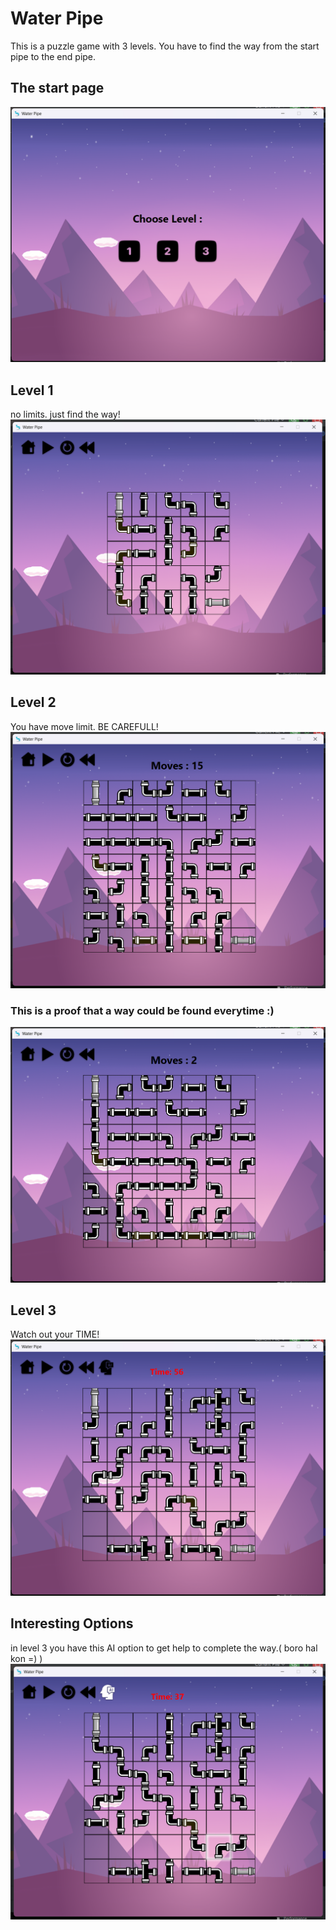 # Water Pipe
This is a puzzle game with 3 levels. You have to find the way from the start pipe to the end pipe.

## The start page
![start page](https://github.com/setayesh-nejadmohammad/Water-Pipe/blob/5b9e100b88b67ea965197b3239d3a3d021748c1c/pics/Screenshot%20(141).png)

## Level 1
no limits. just find the way!
![level 1](https://github.com/setayesh-nejadmohammad/Water-Pipe/blob/5b9e100b88b67ea965197b3239d3a3d021748c1c/pics/Screenshot%20(142).png)

## Level 2
You have move limit. BE CAREFULL!
![level 2](https://github.com/setayesh-nejadmohammad/Water-Pipe/blob/5b9e100b88b67ea965197b3239d3a3d021748c1c/pics/Screenshot%20(143).png)

### This is a proof that a way could be found everytime :)
![proof](https://github.com/setayesh-nejadmohammad/Water-Pipe/blob/5b9e100b88b67ea965197b3239d3a3d021748c1c/pics/Screenshot%20(144).png)

## Level 3
Watch out your TIME!
![level 3](https://github.com/setayesh-nejadmohammad/Water-Pipe/blob/5b9e100b88b67ea965197b3239d3a3d021748c1c/pics/Screenshot%20(145).png)

## Interesting Options
in level 3 you have this AI option to get help to complete the way.( boro hal kon =) )
![AI](https://github.com/setayesh-nejadmohammad/Water-Pipe/blob/5b9e100b88b67ea965197b3239d3a3d021748c1c/pics/Screenshot%20(146).png)
